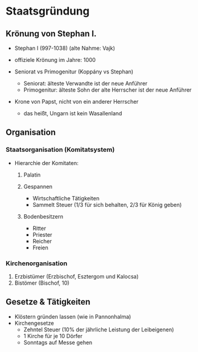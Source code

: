 # Staatsgründung

## Krönung von Stephan I.

- Stephan I (997-1038) (alte Nahme: Vajk)
- offiziele Krönung im Jahre: 1000
- Seniorat vs Primogenitur (Koppány vs Stephan)

    - Seniorat: älteste Verwandte ist der neue Anführer
    - Primogenitur: älteste Sohn der alte Herrscher ist der neue Anführer

- Krone von Papst, nicht von ein anderer Herrscher
    - das heißt, Ungarn ist kein Wasallenland


## Organisation

### Staatsorganisation (Komitatsystem)

- Hierarchie der Komitaten:

    1. Palatin
    1. Gespannen

        - Wirtschaftliche Tätigkeiten
        - Sammelt Steuer (1/3 für sich behalten, 2/3 für König geben)

    1. Bodenbesitzern

        - Ritter
        - Priester
        - Reicher
        - Freien

### Kirchenorganisation

1. Erzbistümer (Erzbischof, Esztergom und Kalocsa)
2. Bistömer (Bischof, 10)

## Gesetze & Tätigkeiten

- Klöstern gründen lassen (wie in Pannonhalma)
- Kirchengesetze
    - Zehntel Steuer (10% der jährliche Leistung der Leibeigenen)
    - 1 Kirche für je 10 Dörfer
    - Sonntags auf Messe gehen
